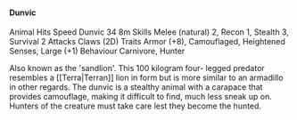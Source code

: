 #### Dunvic

Animal Hits Speed
Dunvic 34 8m
Skills Melee (natural) 2, Recon 1, Stealth 3,
Survival 2
Attacks Claws (2D)
Traits Armor (+8), Camouflaged, Heightened
Senses, Large (+1)
Behaviour Carnivore, Hunter

Also known as the 'sandlion'. This 100 kilogram four- legged predator resembles a [[Terra|Terran]] lion in form but is more similar to an armadillo in other regards. The dunvic is a stealthy animal with a carapace that provides camouflage, making it difficult to find, much less sneak up on. Hunters of the creature must take care lest they become the hunted.
